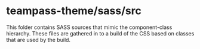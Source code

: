 # teampass-theme/sass/src

This folder contains SASS sources that mimic the component-class hierarchy. These files
are gathered in to a build of the CSS based on classes that are used by the build.

